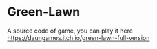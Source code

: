 # Green-Lawn

A source code of game, you can play it here https://daungames.itch.io/green-lawn-full-version
